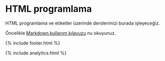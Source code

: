 # HTML programlama

HTML programlama ve etiketler üzerinde derslerimizi burada işleyeceğiz.

Öncelikle [Markdown kullanım kılavuzu](https://sonsuzus.github.io/markdown-kullanimi-turkce) nu okuyunuz.

{% include footer.html %}

{% include analytics.html %}

